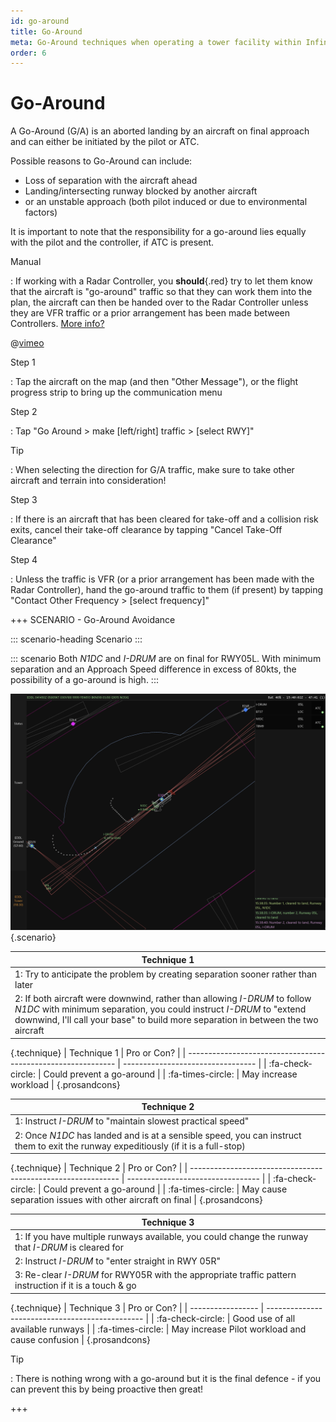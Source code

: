 ```yaml
---
id: go-around
title: Go-Around
meta: Go-Around techniques when operating a tower facility within Infinite Flight.
order: 6
---
```




# Go-Around



A Go-Around (G/A) is an aborted landing by an aircraft on final approach and can either be initiated by the pilot or ATC.



Possible reasons to Go-Around can include:



- Loss of separation with the aircraft ahead
- Landing/intersecting runway blocked by another aircraft
- or an unstable approach (both pilot induced or due to environmental factors)



It is important to note that the responsibility for a go-around lies equally with the pilot and the controller, if ATC is present.



Manual

: If working with a Radar Controller, you **should**{.red} try to let them know that the aircraft is "go-around" traffic so that they can work them into the plan, the aircraft can then be handed over to the Radar Controller unless they are VFR traffic or a prior arrangement has been made between Controllers. [More info?](/guide/atc-manual/3.-tower/3.5-exit-runway-go-around#3.5.4)



@[vimeo](563272230)



Step 1

: Tap the aircraft on the map (and then "Other Message"), or the flight progress strip to bring up the communication menu



Step 2

: Tap "Go Around > make [left/right] traffic > [select RWY]"



Tip

: When selecting the direction for G/A traffic, make sure to take other aircraft and terrain into consideration! 



Step 3

: If there is an aircraft that has been cleared for take-off and a collision risk exits, cancel their take-off clearance by tapping "Cancel Take-Off Clearance"



Step 4

: Unless the traffic is VFR (or a prior arrangement has been made with the Radar Controller), hand the go-around traffic to them (if present) by tapping "Contact Other Frequency > [select frequency]"



+++ SCENARIO - Go-Around Avoidance

::: scenario-heading
Scenario
:::

::: scenario
Both *N1DC* and *I-DRUM* are on final for RWY05L. With minimum separation and an Approach Speed difference in excess of 80kts, the possibility of a go-around is high.
::: 

![](_images/manual/screens/atcg-pw-go-around.png){.scenario}

| Technique 1                                                  |
| ------------------------------------------------------------ |
| 1: Try to anticipate the problem by creating separation sooner rather than later |
| 2: If both aircraft were downwind, rather than allowing *I-DRUM* to follow *N1DC* with minimum separation, you could instruct *I-DRUM* to "extend downwind, I'll call your base" to build more separation in between the two aircraft |
{.technique}
| Technique 1 | Pro or Con?                       |
| ------------------------------------------------------------ | --------------------------------- |
| :fa-check-circle: | Could prevent a go-around |
| :fa-times-circle: | May increase workload |
{.prosandcons}




| Technique 2                                                  |
| ------------------------------------------------------------ |
| 1: Instruct *I-DRUM* to "maintain slowest practical speed"   |
| 2: Once *N1DC* has landed and is at a sensible speed, you can instruct them to exit the runway expeditiously (if it is a full-stop) |
{.technique}
| Technique 2 | Pro or Con?                       |
| ------------------------------------------------------------ | --------------------------------- |
| :fa-check-circle: | Could prevent a go-around |
| :fa-times-circle: | May cause separation issues with other aircraft on final |
{.prosandcons}




| Technique 3                                                  |
| ------------------------------------------------------------ |
| 1: If you have multiple runways available, you could change the runway that *I-DRUM* is cleared for |
| 2: Instruct *I-DRUM* to "enter straight in RWY 05R"          |
| 3: Re-clear *I-DRUM* for RWY05R with the appropriate traffic pattern instruction if it is a touch & go |
{.technique}
| Technique 3       | Pro or Con?                                     |
| ----------------- | ----------------------------------------------- |
| :fa-check-circle: | Good use of all available runways               |
| :fa-times-circle: | May increase Pilot workload and cause confusion |
{.prosandcons}



Tip

: There is nothing wrong with a go-around but it is the final defence - if you can prevent this by being proactive then great! 

+++
